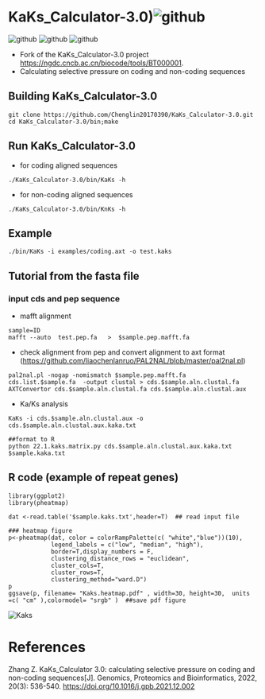 # KaKs_Calculator-3.0)![github](https://img.shields.io/badge/3C-Certification-red)        
![github](https://img.shields.io/badge/Coding--sequence-hex)        ![github](https://img.shields.io/badge/Non--coding--sequence-green)         ![github](https://img.shields.io/badge/Dn/Ds-red)       


- Fork of the KaKs_Calculator-3.0 project https://ngdc.cncb.ac.cn/biocode/tools/BT000001.
- Calculating selective pressure on coding and non-coding sequences

## Building KaKs_Calculator-3.0
```
git clone https://github.com/Chenglin20170390/KaKs_Calculator-3.0.git
cd KaKs_Calculator-3.0/bin;make
```

## Run KaKs_Calculator-3.0
- for coding aligned sequences
```
./KaKs_Calculator-3.0/bin/KaKs -h
```

- for non-coding aligned sequences
```
./KaKs_Calculator-3.0/bin/KnKs -h
```

## Example
```
./bin/KaKs -i examples/coding.axt -o test.kaks
```

## Tutorial from the fasta file 
###  input cds and pep sequence 
- mafft alignment 
```
sample=ID
mafft --auto  test.pep.fa   >  $sample.pep.mafft.fa
```
- check alignment from pep and convert alignment to axt format (https://github.com/liaochenlanruo/PAL2NAL/blob/master/pal2nal.pl)
```
pal2nal.pl -nogap -nomismatch $sample.pep.mafft.fa  cds.list.$sample.fa  -output clustal > cds.$sample.aln.clustal.fa
AXTConvertor cds.$sample.aln.clustal.fa cds.$sample.aln.clustal.aux
```
- Ka/Ks analysis
```
KaKs -i cds.$sample.aln.clustal.aux -o cds.$sample.aln.clustal.aux.kaka.txt

##format to R
python 22.1.kaks.matrix.py cds.$sample.aln.clustal.aux.kaka.txt $sample.kaka.txt
```
## R code (example of repeat genes)
```
library(ggplot2)
library(pheatmap)

dat <-read.table('$sample.kaks.txt',header=T)  ## read input file

### heatmap figure
p<-pheatmap(dat, color = colorRampPalette(c( "white","blue"))(10),
            legend_labels = c("low", "median", "high"),
            border=T,display_numbers = F,
            clustering_distance_rows = "euclidean",
            cluster_cols=T,
            cluster_rows=T,
            clustering_method="ward.D")
p
ggsave(p, filename= "Kaks.heatmap.pdf" , width=30, height=30,  units =c( "cm" ),colormodel= "srgb" )  ##save pdf figure
```
![Kaks](https://github.com/user-attachments/assets/c8de14e6-a5d8-4182-bcde-91333598b66f)






# References

Zhang Z. KaKs_Calculator 3.0: calculating selective pressure on coding and non-coding sequences[J]. Genomics, Proteomics and Bioinformatics, 2022, 20(3): 536-540.
https://doi.org/10.1016/j.gpb.2021.12.002
